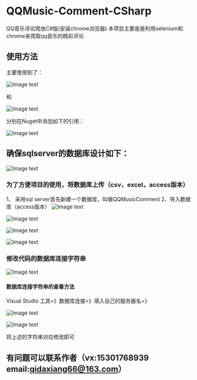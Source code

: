 # QQMusic-Comment-CSharp
QQ音乐评论爬虫C#版(安装chrome浏览器)
本项目主要是是利用selenium和chrome来爬取qq音乐的精彩评论
## 使用方法
主要使用到了：

![Image text](https://github.com/GaoHuaTJ/QQMusic-Comment-CSharp/blob/master/%E5%9B%BE%E7%89%87/%E5%91%BD%E5%90%8D%E7%A9%BA%E9%97%B4%E7%9A%84%E5%BC%95%E7%94%A8.jpg)

和

![Image text](https://github.com/GaoHuaTJ/QQMusic-Comment-CSharp/blob/master/%E5%9B%BE%E7%89%87/%E8%A7%A3%E6%9E%90%E5%99%A8%E5%91%BD%E5%90%8D%E7%A9%BA%E9%97%B4.jpg)

分别在Nuget中添加如下的引用：

![Image text](https://github.com/GaoHuaTJ/QQMusic-Comment-CSharp/blob/master/%E5%9B%BE%E7%89%87/nuget.jpg)



## 确保sqlserver的数据库设计如下：


![Image text](https://github.com/GaoHuaTJ/QQMusic-Comment-CSharp/blob/master/%E5%9B%BE%E7%89%87/%E6%95%B0%E6%8D%AE%E5%BA%93%E7%BB%93%E6%9E%84.jpg)

### 为了方便项目的使用，将数据库上传（csv，excel，access版本）
1、 采用sql server首先新建一个数据库，叫做QQMusicComment
2、导入数据库（access版本）
![Image text](https://github.com/GaoHuaTJ/QQMusic-Comment-CSharp/blob/master/%E5%9B%BE%E7%89%87/%E5%AF%BC%E5%85%A5%E6%95%B0%E6%8D%AE%E5%BA%93.png)

![Image text](https://github.com/GaoHuaTJ/QQMusic-Comment-CSharp/blob/master/%E5%9B%BE%E7%89%87/%E9%80%89%E6%8B%A9%E5%AF%BC%E5%85%A5%E5%BC%95%E6%93%8E.png)

![Image text](https://github.com/GaoHuaTJ/QQMusic-Comment-CSharp/blob/master/%E5%9B%BE%E7%89%87/%E7%A1%AE%E8%AE%A4%E9%AA%8C%E8%AF%81%E6%96%B9%E5%BC%8F.png)

![Image text](https://github.com/GaoHuaTJ/QQMusic-Comment-CSharp/blob/master/%E5%9B%BE%E7%89%87/%E5%AF%BC%E5%85%A5%E6%88%90%E5%8A%9F.png)

### 修改代码的数据库连接字符串
![Image text](https://github.com/GaoHuaTJ/QQMusic-Comment-CSharp/blob/master/%E5%9B%BE%E7%89%87/%E4%BF%AE%E6%94%B9%E4%BB%A3%E7%A0%81%E7%9A%84%E6%95%B0%E6%8D%AE%E5%BA%93%E8%BF%9E%E6%8E%A5%E5%AD%97%E7%AC%A6%E4%B8%B2.png)

#### 数据库连接字符串的查看方法

 Visual Studio 工具=》数据库连接=》填入自己的服务器名=》
 
![Image text](https://github.com/GaoHuaTJ/QQMusic-Comment-CSharp/blob/master/%E5%9B%BE%E7%89%87/%E8%BF%9E%E6%8E%A5%E5%AD%97%E7%AC%A6%E4%B8%B2%E6%9F%A5%E7%9C%8B.png)

![Image text](https://github.com/GaoHuaTJ/QQMusic-Comment-CSharp/blob/master/%E5%9B%BE%E7%89%87/%E5%A4%8D%E5%88%B6%E8%BF%9E%E6%8E%A5%E5%AD%97%E7%AC%A6%E4%B8%B2.png)

将上述的字符串对应修改即可


## 有问题可以联系作者（vx:15301768939 email:qidaxiang66@163.com）
